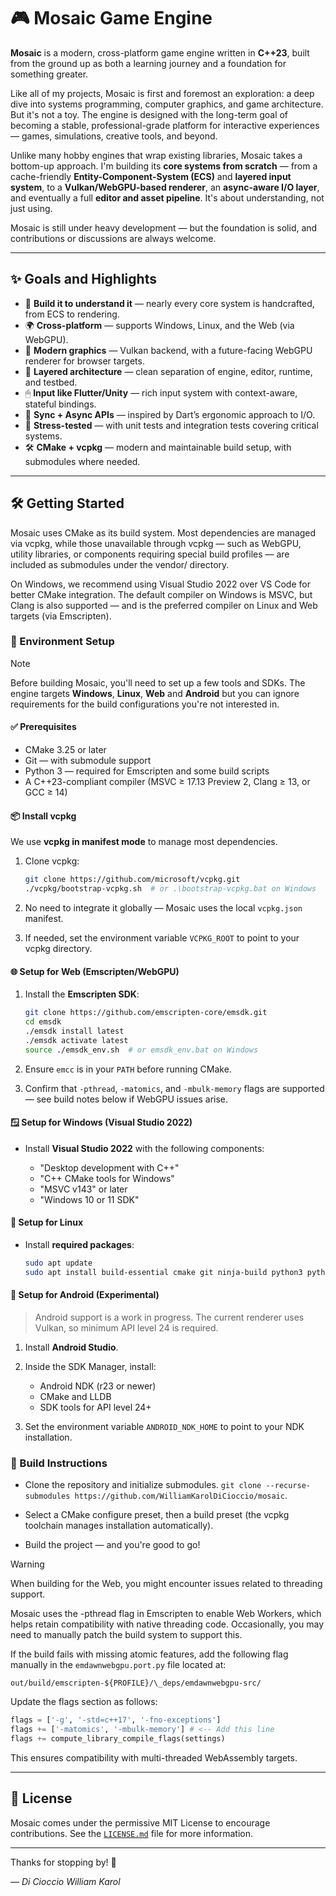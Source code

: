 # 🎮 Mosaic Game Engine

**Mosaic** is a modern, cross-platform game engine written in **C++23**, built from the ground up as both a learning journey and a foundation for something greater.

Like all of my projects, Mosaic is first and foremost an exploration: a deep dive into systems programming, computer graphics, and game architecture. But it's not a toy. The engine is designed with the long-term goal of becoming a stable, professional-grade platform for interactive experiences — games, simulations, creative tools, and beyond.

Unlike many hobby engines that wrap existing libraries, Mosaic takes a bottom-up approach. I'm building its **core systems from scratch** — from a cache-friendly **Entity-Component-System (ECS)** and **layered input system**, to a **Vulkan/WebGPU-based renderer**, an **async-aware I/O layer**, and eventually a full **editor and asset pipeline**. It's about understanding, not just using.

Mosaic is still under heavy development — but the foundation is solid, and contributions or discussions are always welcome.

---

## ✨ Goals and Highlights

- 🧱 **Build it to understand it** — nearly every core system is handcrafted, from ECS to rendering.
- 🌍 **Cross-platform** — supports Windows, Linux, and the Web (via WebGPU).
- 🎨 **Modern graphics** — Vulkan backend, with a future-facing WebGPU renderer for browser targets.
- 🧠 **Layered architecture** — clean separation of engine, editor, runtime, and testbed.
- 🖱 **Input like Flutter/Unity** — rich input system with context-aware, stateful bindings.
- 🔄 **Sync + Async APIs** — inspired by Dart’s ergonomic approach to I/O.
- 🧪 **Stress-tested** — with unit tests and integration tests covering critical systems.
- 🛠 **CMake + vcpkg** — modern and maintainable build setup, with submodules where needed.

---

## 🛠 Getting Started

Mosaic uses CMake as its build system. Most dependencies are managed via vcpkg, while those unavailable through vcpkg — such as WebGPU, utility libraries, or components requiring special build profiles — are included as submodules under the vendor/ directory.

On Windows, we recommend using Visual Studio 2022 over VS Code for better CMake integration. The default compiler on Windows is MSVC, but Clang is also supported — and is the preferred compiler on Linux and Web targets (via Emscripten).

### 🌲 Environment Setup

> [!NOTE]
> Before building Mosaic, you'll need to set up a few tools and SDKs. The engine targets **Windows**, **Linux**, **Web** and **Android** but you can ignore requirements for the build configurations you're not interested in.

#### ✅ Prerequisites

- CMake 3.25 or later
- Git — with submodule support
- Python 3 — required for Emscripten and some build scripts
- A C++23-compliant compiler (MSVC ≥ 17.13 Preview 2, Clang ≥ 13, or GCC ≥ 14)

#### 📦 Install vcpkg

We use **vcpkg in manifest mode** to manage most dependencies.

1. Clone vcpkg:

   ```bash
   git clone https://github.com/microsoft/vcpkg.git
   ./vcpkg/bootstrap-vcpkg.sh  # or .\bootstrap-vcpkg.bat on Windows
   ```

2. No need to integrate it globally — Mosaic uses the local `vcpkg.json` manifest.

3. If needed, set the environment variable `VCPKG_ROOT` to point to your vcpkg directory.

#### 🌐 Setup for Web (Emscripten/WebGPU)

1. Install the **Emscripten SDK**:

   ```bash
   git clone https://github.com/emscripten-core/emsdk.git
   cd emsdk
   ./emsdk install latest
   ./emsdk activate latest
   source ./emsdk_env.sh  # or emsdk_env.bat on Windows
   ```

2. Ensure `emcc` is in your `PATH` before running CMake.

3. Confirm that `-pthread`, `-matomics`, and `-mbulk-memory` flags are supported — see build notes below if WebGPU issues arise.

#### 🪟 Setup for Windows (Visual Studio 2022)

- Install **Visual Studio 2022** with the following components:

  - "Desktop development with C++"
  - "C++ CMake tools for Windows"
  - "MSVC v143" or later
  - "Windows 10 or 11 SDK"

#### 🐧 Setup for Linux

- Install **required packages**:

  ```bash
  sudo apt update
  sudo apt install build-essential cmake git ninja-build python3 python3-pip libx11-dev libxcursor-dev libxrandr-dev libxi-dev libgl1-mesa-dev libvulkan-dev
  ```

#### 📱 Setup for Android (Experimental)

> Android support is a work in progress. The current renderer uses Vulkan, so minimum API level 24 is required.

1. Install **Android Studio**.
2. Inside the SDK Manager, install:

   - Android NDK (r23 or newer)
   - CMake and LLDB
   - SDK tools for API level 24+

3. Set the environment variable `ANDROID_NDK_HOME` to point to your NDK installation.

### 🔧 Build Instructions

- Clone the repository and initialize submodules. `git clone --recurse-submodules https://github.com/WilliamKarolDiCioccio/mosaic`.

- Select a CMake configure preset, then a build preset (the vcpkg toolchain manages installation automatically).

- Build the project — and you're good to go!

> [!WARNING]
> When building for the Web, you might encounter issues related to threading support.
>
> Mosaic uses the -pthread flag in Emscripten to enable Web Workers, which helps retain compatibility with native threading code. Occasionally, you may need to manually patch the build system to support this.
>
> If the build fails with missing atomic features, add the following flag manually in the `emdawnwebgpu.port.py` file located at:
>
> `out/build/emscripten-${PROFILE}/\_deps/emdawnwebgpu-src/`
>
> Update the flags section as follows:
>
> ```py
> flags = ['-g', '-std=c++17', '-fno-exceptions']
> flags += ['-matomics', '-mbulk-memory'] # <-- Add this line
> flags += compute_library_compile_flags(settings)
> ```

This ensures compatibility with multi-threaded WebAssembly targets.

---

## 📄 License

Mosaic comes under the permissive MIT License to encourage contributions. See the [`LICENSE.md`](./LICENSE.md) file for more information.

---

Thanks for stopping by! 🌟

_— Di Cioccio William Karol_
